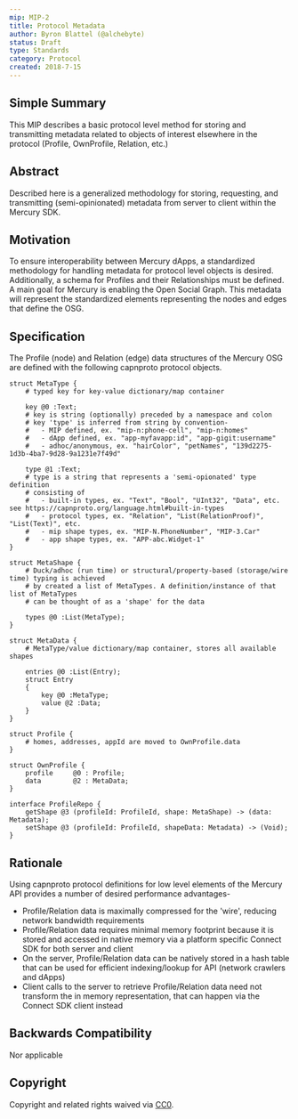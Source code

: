 ```yaml
---
mip: MIP-2
title: Protocol Metadata
author: Byron Blattel (@alchebyte)
status: Draft
type: Standards
category: Protocol
created: 2018-7-15
---
```

## Simple Summary
This MIP describes a basic protocol level method for storing and transmitting 
metadata related to objects of interest elsewhere in the protocol (Profile, 
OwnProfile, Relation, etc.)
## Abstract
Described here is a generalized methodology for storing, requesting, and 
transmitting (semi-opinionated) metadata from server to client within the 
Mercury SDK.
## Motivation
To ensure interoperability between Mercury dApps, a standardized methodology 
for handling metadata for protocol level objects is desired. Additionally, a 
schema for Profiles and their Relationships must be defined. A main goal for 
Mercury is enabling the Open Social Graph. This metadata will represent the 
standardized elements representing the nodes and edges that define the OSG.
## Specification
The Profile (node) and Relation (edge) data structures of the Mercury OSG are 
defined with the following capnproto protocol objects.
```
struct MetaType {
    # typed key for key-value dictionary/map container

    key @0 :Text;
    # key is string (optionally) preceded by a namespace and colon 
    # key 'type' is inferred from string by convention-
    #   - MIP defined, ex. "mip-n:phone-cell", "mip-n:homes"
    #   - dApp defined, ex. "app-myfavapp:id", "app-gigit:username"
    #   - adhoc/anonymous, ex. "hairColor", "petNames", "139d2275-1d3b-4ba7-9d28-9a1231e7f49d"

    type @1 :Text;
    # type is a string that represents a 'semi-opionated' type definition 
    # consisting of
    #   - built-in types, ex. "Text", "Bool", "UInt32", "Data", etc. see https://capnproto.org/language.html#built-in-types
    #   - protocol types, ex. "Relation", "List(RelationProof)", "List(Text)", etc.
    #   - mip shape types, ex. "MIP-N.PhoneNumber", "MIP-3.Car"
    #   - app shape types, ex. "APP-abc.Widget-1"
}

struct MetaShape {
    # Duck/adhoc (run time) or structural/property-based (storage/wire time) typing is achieved 
    # by created a list of MetaTypes. A definition/instance of that list of MetaTypes 
    # can be thought of as a 'shape' for the data

    types @0 :List(MetaType);
}

struct MetaData {
    # MetaType/value dictionary/map container, stores all available shapes
    
    entries @0 :List(Entry);
    struct Entry
    {
        key @0 :MetaType;
        value @2 :Data;
    }
}

struct Profile {
    # homes, addresses, appId are moved to OwnProfile.data
}

struct OwnProfile {
    profile     @0 : Profile;
    data        @2 : MetaData;
}

interface ProfileRepo {
    getShape @3 (profileId: ProfileId, shape: MetaShape) -> (data: Metadata);
    setShape @3 (profileId: ProfileId, shapeData: Metadata) -> (Void);
}

```
## Rationale
Using capnproto protocol definitions for low level elements of the Mercury API 
provides a number of desired performance advantages-
- Profile/Relation data is maximally compressed for the 'wire', reducing network bandwidth requirements
- Profile/Relation data requires minimal memory footprint because it is stored and accessed in native memory via a platform specific Connect SDK for both server and client
- On the server, Profile/Relation data can be natively stored in a hash table that can be used for efficient indexing/lookup for API (network crawlers and dApps)
- Client calls to the server to retrieve Profile/Relation data need not transform the in memory representation, that can happen via the Connect SDK client instead
## Backwards Compatibility
Nor applicable
## Copyright
Copyright and related rights waived via [CC0](https://creativecommons.org/publicdomain/zero/1.0/).